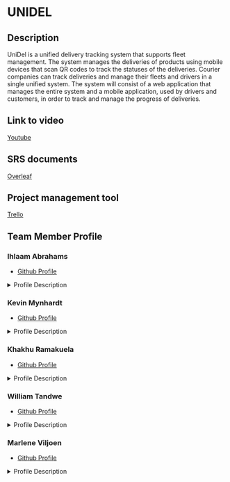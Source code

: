 # UNIDEL

## Description

UniDel is a unified delivery tracking system that supports fleet management. The system manages the deliveries of products using mobile devices that scan QR codes to track the statuses of the deliveries. Courier companies can track deliveries and manage their fleets and drivers in a single unified system. The system will consist of a web application that manages the entire system and a mobile application, used by drivers and customers, in order to track and manage the progress of deliveries.

## Link to video

[Youtube](https://www.youtube.com)

## SRS documents

[Overleaf](https://www.overleaf.com/project/5ebaa5b0855fe70001eb365b)

## Project management tool

[Trello](https://trello.com/memoryinjectllamas)

## Team Member Profile

### Ihlaam Abrahams
- [Github Profile](www.github.com)
<details>
 <summary>Profile Description</summary>

 <p>Profile Description</p>
</details>

### Kevin Mynhardt
- [Github Profile](https://kevin-mynhardt.github.io/)
<details>
 <summary>Profile Description</summary>

 <p>Profile Description</p>
</details>

### Khakhu Ramakuela
- [Github Profile](https://u17283818.github.io./)
<details>
 <summary>Profile Description</summary>

 <p>I am a final year BSc Computer Science student. I am a passionate programmer with interests in various fields within Computer Science such as databases, web development as well as theoretical computer science. I enjoy programming in C++, NodeJS ,Python and in Java using the spring framework. I enjoy taking up challenges as well as reading in my spare time.</p>
</details>

### William Tandwe
- [Github Profile](https://williamtandweup.github.io/online-cv/)
<details>
 <summary>Profile Description</summary>

 <p> I am a versatile programmer who is fluent in C++, Java, C#, PHP, and SQL.</p>
</details>

### Marlene Viljoen
- [Github Profile](https://u17028397.github.io/)
<details>
 <summary>Profile Description</summary>

 <p>Profile Description</p>
</details>




